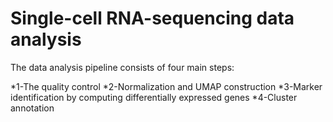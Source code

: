 # Single-cell RNA-sequencing data analysis

The data analysis pipeline consists of four main steps:

*1-The quality control 
*2-Normalization and UMAP construction
*3-Marker identification by computing differentially expressed genes
*4-Cluster annotation
